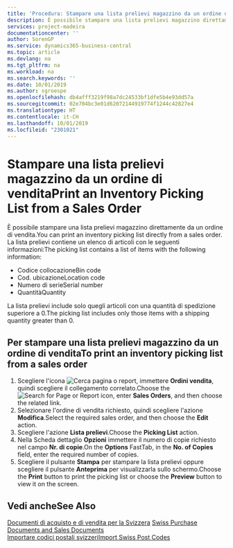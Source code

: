 ```yaml
---
title: 'Procedura: Stampare una lista prelievi magazzino da un ordine di vendita'
description: È possibile stampare una lista prelievi magazzino direttamente da un ordine di vendita.
services: project-madeira
documentationcenter: ''
author: SorenGP
ms.service: dynamics365-business-central
ms.topic: article
ms.devlang: na
ms.tgt_pltfrm: na
ms.workload: na
ms.search.keywords: ''
ms.date: 10/01/2019
ms.author: sgroespe
ms.openlocfilehash: db4afff3219f98a7dc24533bf1dfe5b4e93dd57a
ms.sourcegitcommit: 02e704bc3e01d62072144919774f1244c42827e4
ms.translationtype: HT
ms.contentlocale: it-CH
ms.lasthandoff: 10/01/2019
ms.locfileid: "2301021"
---
```

# <a name="print-an-inventory-picking-list-from-a-sales-order"></a><span data-ttu-id="8fe16-103">Stampare una lista prelievi magazzino da un ordine di vendita</span><span class="sxs-lookup"><span data-stu-id="8fe16-103">Print an Inventory Picking List from a Sales Order</span></span>
<span data-ttu-id="8fe16-104">È possibile stampare una lista prelievi magazzino direttamente da un ordine di vendita.</span><span class="sxs-lookup"><span data-stu-id="8fe16-104">You can print an inventory picking list directly from a sales order.</span></span> <span data-ttu-id="8fe16-105">La lista prelievi contiene un elenco di articoli con le seguenti informazioni:</span><span class="sxs-lookup"><span data-stu-id="8fe16-105">The picking list contains a list of items with the following information:</span></span>  

- <span data-ttu-id="8fe16-106">Codice collocazione</span><span class="sxs-lookup"><span data-stu-id="8fe16-106">Bin code</span></span>  
- <span data-ttu-id="8fe16-107">Cod. ubicazione</span><span class="sxs-lookup"><span data-stu-id="8fe16-107">Location code</span></span>  
- <span data-ttu-id="8fe16-108">Numero di serie</span><span class="sxs-lookup"><span data-stu-id="8fe16-108">Serial number</span></span>  
- <span data-ttu-id="8fe16-109">Quantità</span><span class="sxs-lookup"><span data-stu-id="8fe16-109">Quantity</span></span>  

<span data-ttu-id="8fe16-110">La lista prelievi include solo quegli articoli con una quantità di spedizione superiore a 0.</span><span class="sxs-lookup"><span data-stu-id="8fe16-110">The picking list includes only those items with a shipping quantity greater than 0.</span></span>  

## <a name="to-print-an-inventory-picking-list-from-a-sales-order"></a><span data-ttu-id="8fe16-111">Per stampare una lista prelievi magazzino da un ordine di vendita</span><span class="sxs-lookup"><span data-stu-id="8fe16-111">To print an inventory picking list from a sales order</span></span>  

1.  <span data-ttu-id="8fe16-112">Scegliere l'icona ![Cerca pagina o report](../../media/ui-search/search_small.png "icona Cerca pagina o report"), immettere **Ordini vendita**, quindi scegliere il collegamento correlato.</span><span class="sxs-lookup"><span data-stu-id="8fe16-112">Choose the ![Search for Page or Report](../../media/ui-search/search_small.png "Search for Page or Report icon") icon, enter **Sales Orders**, and then choose the related link.</span></span>  
2.  <span data-ttu-id="8fe16-113">Selezionare l'ordine di vendita richiesto, quindi scegliere l'azione **Modifica**.</span><span class="sxs-lookup"><span data-stu-id="8fe16-113">Select the required sales order, and then choose the **Edit** action.</span></span>  
3.  <span data-ttu-id="8fe16-114">Scegliere l'azione **Lista prelievi**.</span><span class="sxs-lookup"><span data-stu-id="8fe16-114">Choose the **Picking List** action.</span></span>  
4.  <span data-ttu-id="8fe16-115">Nella Scheda dettaglio **Opzioni** immettere il numero di copie richiesto nel campo **Nr. di copie**.</span><span class="sxs-lookup"><span data-stu-id="8fe16-115">On the **Options** FastTab, in the **No. of Copies** field, enter the required number of copies.</span></span>  
5.  <span data-ttu-id="8fe16-116">Scegliere il pulsante **Stampa** per stampare la lista prelievi oppure scegliere il pulsante **Anteprima** per visualizzarla sullo schermo.</span><span class="sxs-lookup"><span data-stu-id="8fe16-116">Choose the **Print** button to print the picking list or choose the **Preview** button to view it on the screen.</span></span>  

## <a name="see-also"></a><span data-ttu-id="8fe16-117">Vedi anche</span><span class="sxs-lookup"><span data-stu-id="8fe16-117">See Also</span></span>  
 <span data-ttu-id="8fe16-118">[Documenti di acquisto e di vendita per la Svizzera](swiss-purchase-documents-and-sales-documents.md) </span><span class="sxs-lookup"><span data-stu-id="8fe16-118">[Swiss Purchase Documents and Sales Documents](swiss-purchase-documents-and-sales-documents.md) </span></span>  
 [<span data-ttu-id="8fe16-119">Importare codici postali svizzeri</span><span class="sxs-lookup"><span data-stu-id="8fe16-119">Import Swiss Post Codes</span></span>](how-to-import-swiss-post-codes.md)   
 
